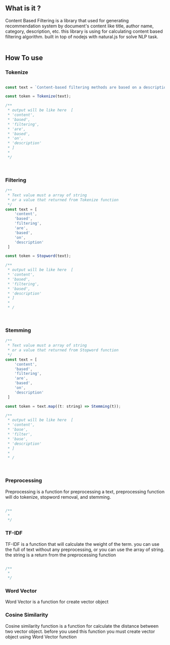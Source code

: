## What is it ?
Content Based Filtering is a library that used for generating recommendation system by document's content like title, author name, category, description, etc. this library is using for calculating content based filtering algorithm. built in top of nodejs with natural.js for solve NLP task. 
<br>
<br>

## How To use

### Tokenize
```js

const text = `Content-based filtering methods are based on a description`;

const token = Tokenize(text);

/**
 * output will be like here  [
 * 'content',
 * 'based',
 * 'filtering',
 * 'are',
 * 'based',
 * 'on',
 * 'description'
 * ]
 * 
 */
```
<br>

### Filtering
```js
/**
 * Text value must a array of string
 * or a value that returned from Tokenize function
 */
const text = [
    'content',
    'based',
    'filtering',
    'are',
    'based',
    'on',
    'description'
 ]

const token = Stopword(text);

/**
 * output will be like here  [
 * 'content',
 * 'based',
 * 'filtering',
 * 'based',
 * 'description'
 * ]
 * 
 * /
```
<br>

### Stemming
```js
/**
 * Text value must a array of string
 * or a value that returned from Stopword function
 */
const text = [
    'content',
    'based',
    'filtering',
    'are',
    'based',
    'on',
    'description'
 ]

const token = text.map((t: string) => Stemming(t));

/**
 * output will be like here  [
 * 'content',
 * 'base',
 * 'filter',
 * 'base',
 * 'description'
 * ]
 * 
 * /
```
<br>

### Preprocessing
Preprocessing is a function for preprocessing a text, preprocessing function will do tokenize, stopword removal, and stemming. 

```js

/**
 * 
 */

```

### TF-IDF
TF-IDF is a function that will calculate the weight of the term. you can use the full of text without any preprocessing, or you can use the array of string. the string is a return from the preprocessing function

```js

/**
 * 
 */

```


### Word Vector
Word Vector is a function for create vector object


### Cosine Similarity
Cosine similarity function is a function for calculate the distance between two vector object. before you used this function you must create vector object using Word Vector function
